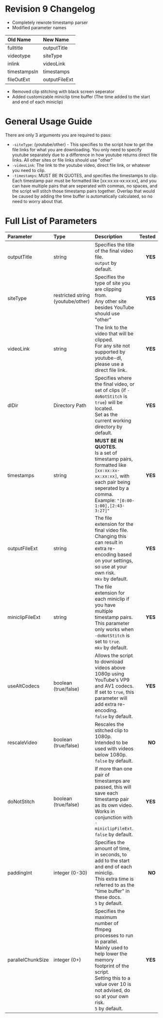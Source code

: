 # Revision 9 Changelog
- Completely rewrote timestamp parser
- Modified parameter names

| Old Name | New Name |
|:---------|:---------|
| fulltitle | outputTitle |
| videotype | siteType |
| inlink | videoLink |
| timestampsIn | timestamps |
| fileOutExt | outputFileExt |

- Removed clip stitching with black screen seperator
- Added customizable miniclip time buffer (The time added to the start and end of each miniclip)

# General Usage Guide

There are only 3 arguments you are required to pass:
* `-siteType`: (youtube/other) - This specifies to the script how to get the file links for what you are downloading. You only need to specify youtube separately due to a difference in how youtube returns direct file links. All other sites or file links should use "other"
* `-videoLink`: The link to the youtube video, direct file link, or whatever you need to clip.
* `-timestamps`: MUST BE IN QUOTES, and specifies the timestamps to clip. Each timestamp pair must be formatted like [xx:xx:xx-xx:xx:xx], and you can have multiple pairs that are seperated with commas, no spaces, and the script will stitch those timestamp pairs together. Overlap that would be caused by adding the time buffer is automatically calculated, so no need to worry about that.

# Full List of Parameters

| Parameter | Type | Description | Tested |
|:----------|:-----|:------------|-------:|
| outputTitle | string | Specifies the title of the final video file.<br>`output` by default. | **YES** |
| siteType | restricted string (youtube/other) | Specifies the type of site you are clipping from.<br>Any other site besides YouTube should use "other" | **YES** |
| videoLink | string | The link to the video that will be clipped.<br>For any site not supported by youtube-dl, please use a direct file link. | **YES** |
| dlDir | Directory Path | Specifies where the final video, or set of clips (if `-doNotStitch` is `true`) will be located.<br>Set as the current working directory by default. | **YES** |
| timestamps | string | **MUST BE IN QUOTES.**<br>Is a set of timestamp pairs, formatted like `[xx:xx:xx-xx:xx:xx]`, with each pair being seperated by a comma.<br>Example: `"[0:00-1:00],[2:43-3:27]"` | **YES** |
| outputFileExt | string | The file extension for the final video file.<br>Changing this can result in extra re-encoding based on your settings, so use at your own risk.<br>`mkv` by default. | **YES** |
| miniclipFileExt | string | The file extension for each miniclip if you have multiple timestamp pairs.<br>This parameter only works when `-doNotStitch` is set to `true`.<br>`mkv` by default. | **YES** |
| useAltCodecs | boolean (true/false) | Allows the script to download videos above 1080p using YouTube's VP9 and AV1 codecs.<br>If set to `true`, this parameter will add extra re-encoding.<br>`false` by default. | **YES** |
| rescaleVideo | boolean (true/false) | Rescales the stitched clip to 1080p.<br>Intended to be used with videos below 1080p.<br>`false` by default. | **NO** |
| doNotStitch | boolean (true/false) | If more than one pair of timestamps are passed, this will save each timestamp pair as its own video.<br>Works in conjunction with `-miniclipFileExt`.<br>`false` by default. | **YES** |
| paddingInt | integer (0-30) | Specifies the amount of time, in seconds, to add to the start and end of each miniclip.<br>This extra time is referred to as the "time buffer" in these docs.<br>`5` by default. | **NO** |
| parallelChunkSize | integer (0+) | Specifies the maximum number of ffmpeg processes to run in parallel.<br>Mainly used to help lower the memory footprint of the script.<br>Setting this to a value over 10 is not advised, do so at your own risk.<br>`5` by default. | **YES** |
